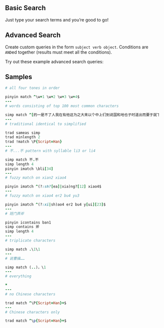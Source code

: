 ## Basic Search

Just type your search terms and you’re good to go!

## Advanced Search

Create custom queries in the form `subject verb object`. Conditions are `AND`ed together (results must meet all the conditions).

Try out these example advanced search queries:

## Samples

```ruby
# all four tones in order

pinyin match ^\w+1 \w+2 \w+3 \w+4$
---
# words consisting of top 100 most common characters

simp match ^[的一是不了人我在有他这为之大来以个中上们到说国和地也子时道出而要于就下得可你年生自会那后能对着事其里所去行过家十用发天如然作方成者多日都三小军二无同么经法当起与好看学进种将还分此心前面又定见只主没公从]+$
---
# traditional identical to simplified

trad sameas simp
trad minlength 2
trad !match \P{Script=Han}
---
# 不...不 pattern with syllable li3 or li4

simp match 不.不
simp length 4
pinyin imatch \bli[34]
---
# fuzzy match on xian2 xiao4

pinyin imatch ^(?:sh?[ea]|xia)ng?[12] xiao4$
---
# fuzzy match on xiao4 er2 bu4 yu3

pinyin imatch ^(?:xi|sh)ao4 er2 bu4 y[ui][23]$
---
# 班门弄斧

pinyin icontains ban1
simp contains 斧
simp length 4
---
# triplicate characters

simp match .\1\1
---
# 说曹操……

simp match (..)，\1
---
# everything

*
---
# no Chinese characters

trad match ^\P{Script=Han}+$
---
# Chinese characters only

trad match ^\p{Script=Han}+$
```
